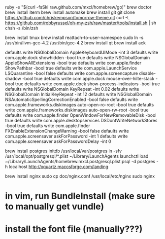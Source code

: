 ruby -e "$(curl -fsSkl raw.github.com/mxcl/homebrew/go)"
brew doctor
brew install iterm
brew install automake
brew install git
git clone https://github.com/chriskempson/tomorrow-theme.git
curl -L https://github.com/robbyrussel/oh-my-zsh/raw/master/tools/install.sh | sh
chsh -s /bin/zsh

brew install tmux
brew install reattach-to-user-namespce
sudo ln -s /usr/bin/llvm-gcc-4.2 /usr/bin/gcc-4.2
brew install qt
brew install ack

defaults write NSGlobalDomain AppleKeyboardUIMode -int 3
defaults write com.apple.dock showhidden -bool true
defaults write NSGlobalDomain AppleShowAllExtensions -bool true
defaults write com.apple.finder ShowPathbar -bool true
defaults write com.apple.LaunchService LSQuarantine -bool false
defaults write com.apple.screencapture disable-shadow -bool true
defaults write com.apple.dock mouse-over-hilte-stack -bool true
defaults write com.apple.dock show-process-indicators -bool true
defaults write NSGlobalDomain KeyRepeat -int 0.02
defaults write NSGlobalDomain InitialKeyRepeat -int 12
defaults write NSGlobalDomain NSAutomaticSpellingCorrectionEnabled -bool false
defaults write com.apple.frameworks.diskimages auto-open-ro-root -bool true
defaults write com.apple.frameworks.diskimages auto-open-rw-root -bool true
defaults write com.apple.finder OpenWindowForNewRemovableDisk -bool true
defaults write com.apple.desktopservices DSDontWriteNetworkStores -bool true
defaults write com.apple.finder FXEnableExtensionChangeWarning -bool false
defaults write com.apple.screensaver askForPassword -int 1
defaults write com.apple.screensaver askForPasswordDelay -int 0

brew install postgres
initdb /usr/local/var/postgres
ln -sfv /usr/local/opt/postgresql/*.plist ~/Library/LaunchAgents
launchctl load ~/Library/LaunchAgents/homebrew.mxcl.postgresql.plist
psql -d postgres -h localhost
http://xquartz.macosforge.com/landing

brew install nginx
sudo cp doc/nginx.conf /usr/local/etc/nginx
sudo nginx

# in vim, run BundleInstall (make sure to manually get vundle)
# install the font file (manually???)



